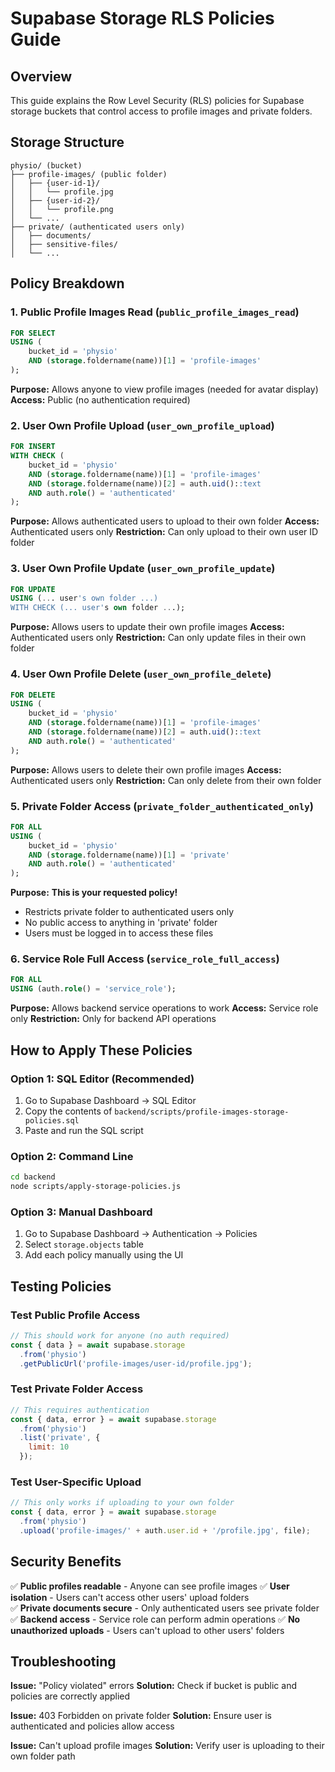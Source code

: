 # Supabase Storage RLS Policies Guide

## Overview
This guide explains the Row Level Security (RLS) policies for Supabase storage buckets that control access to profile images and private folders.

## Storage Structure
```
physio/ (bucket)
├── profile-images/ (public folder)
│   ├── {user-id-1}/
│   │   └── profile.jpg
│   ├── {user-id-2}/
│   │   └── profile.png
│   └── ...
├── private/ (authenticated users only)
│   ├── documents/
│   ├── sensitive-files/
│   └── ...
```

## Policy Breakdown

### 1. Public Profile Images Read (`public_profile_images_read`)
```sql
FOR SELECT
USING (
    bucket_id = 'physio'
    AND (storage.foldername(name))[1] = 'profile-images'
);
```
**Purpose:** Allows anyone to view profile images (needed for avatar display)
**Access:** Public (no authentication required)

### 2. User Own Profile Upload (`user_own_profile_upload`)
```sql
FOR INSERT
WITH CHECK (
    bucket_id = 'physio'
    AND (storage.foldername(name))[1] = 'profile-images'
    AND (storage.foldername(name))[2] = auth.uid()::text
    AND auth.role() = 'authenticated'
);
```
**Purpose:** Allows authenticated users to upload to their own folder
**Access:** Authenticated users only
**Restriction:** Can only upload to their own user ID folder

### 3. User Own Profile Update (`user_own_profile_update`)
```sql
FOR UPDATE
USING (... user's own folder ...)
WITH CHECK (... user's own folder ...);
```
**Purpose:** Allows users to update their own profile images
**Access:** Authenticated users only
**Restriction:** Can only update files in their own folder

### 4. User Own Profile Delete (`user_own_profile_delete`)
```sql
FOR DELETE
USING (
    bucket_id = 'physio'
    AND (storage.foldername(name))[1] = 'profile-images'
    AND (storage.foldername(name))[2] = auth.uid()::text
    AND auth.role() = 'authenticated'
);
```
**Purpose:** Allows users to delete their own profile images
**Access:** Authenticated users only
**Restriction:** Can only delete from their own folder

### 5. Private Folder Access (`private_folder_authenticated_only`)
```sql
FOR ALL
USING (
    bucket_id = 'physio'
    AND (storage.foldername(name))[1] = 'private'
    AND auth.role() = 'authenticated'
);
```
**Purpose:** **This is your requested policy!** 
- Restricts private folder to authenticated users only
- No public access to anything in 'private' folder
- Users must be logged in to access these files

### 6. Service Role Full Access (`service_role_full_access`)
```sql
FOR ALL
USING (auth.role() = 'service_role');
```
**Purpose:** Allows backend service operations to work
**Access:** Service role only
**Restriction:** Only for backend API operations

## How to Apply These Policies

### Option 1: SQL Editor (Recommended)
1. Go to Supabase Dashboard → SQL Editor
2. Copy the contents of `backend/scripts/profile-images-storage-policies.sql`
3. Paste and run the SQL script

### Option 2: Command Line
```bash
cd backend
node scripts/apply-storage-policies.js
```

### Option 3: Manual Dashboard
1. Go to Supabase Dashboard → Authentication → Policies
2. Select `storage.objects` table
3. Add each policy manually using the UI

## Testing Policies

### Test Public Profile Access
```javascript
// This should work for anyone (no auth required)
const { data } = await supabase.storage
  .from('physio')
  .getPublicUrl('profile-images/user-id/profile.jpg');
```

### Test Private Folder Access
```javascript
// This requires authentication
const { data, error } = await supabase.storage
  .from('physio')
  .list('private', {
    limit: 10
  });
```

### Test User-Specific Upload
```javascript
// This only works if uploading to your own folder
const { data, error } = await supabase.storage
  .from('physio')
  .upload('profile-images/' + auth.user.id + '/profile.jpg', file);
```

## Security Benefits

✅ **Public profiles readable** - Anyone can see profile images
✅ **User isolation** - Users can't access other users' upload folders  
✅ **Private documents secure** - Only authenticated users see private folder
✅ **Backend access** - Service role can perform admin operations
✅ **No unauthorized uploads** - Users can't upload to other users' folders

## Troubleshooting

**Issue:** "Policy violated" errors
**Solution:** Check if bucket is public and policies are correctly applied

**Issue:** 403 Forbidden on private folder
**Solution:** Ensure user is authenticated and policies allow access

**Issue:** Can't upload profile images
**Solution:** Verify user is uploading to their own folder path

